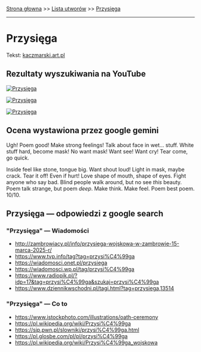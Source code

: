 [Strona głowna](../index.md) >> [Lista utworów](../list.md) >> [Przysięga](495.md)

---

# Przysięga

Tekst: [kaczmarski.art.pl](https://www.kaczmarski.art.pl/tworczosc/wiersze/przysiega/)

## Rezultaty wyszukiwania na YouTube

[![Przysięga](http://img.youtube.com/vi/thLAxHyDhTI/0.jpg)](https://www.youtube.com/watch?v=thLAxHyDhTI "Jacek Kaczmarski - Przysięga - YouTube")

[![Przysięga](http://img.youtube.com/vi/5QmjzkbF9M8/0.jpg)](https://www.youtube.com/watch?v=5QmjzkbF9M8 "Kaczmarski, Przysięga Recytacja - YouTube")

[![Przysięga](http://img.youtube.com/vi/D25LtzaISMA/0.jpg)](https://www.youtube.com/watch?v=D25LtzaISMA "Jacek Kaczmarski - Przysięga - YouTube")

## Ocena wystawiona przez google gemini

Ugh! Poem good! Make strong feelings! Talk about face in wet... stuff. White stuff hard, become mask! No want mask! Want see! Want cry! Tear come, go quick. 

Inside feel like stone, tongue big. Want shout loud! Light in mask, maybe crack. Tear it off! Even if hurt! Love shape of mouth, shape of eyes. Fight anyone who say bad. Blind people walk around, but no see *this* beauty. Poem talk strange, but poem *deep*. Make think. Make feel. Poem best poem. 10/10.


## Przysięga — odpowiedzi z google search

### "Przysięga" — Wiadomości

 - <http://zambrowiacy.pl/info/przysiega-wojskowa-w-zambrowie-15-marca-2025-r/>
 - <https://www.tvp.info/tag?tag=przysi%C4%99ga>
 - <https://wiadomosci.onet.pl/przysiega>
 - <https://wiadomosci.wp.pl/tag/przysi%C4%99ga>
 - <https://www.radiopik.pl/?idp=17&tag=przysi%C4%99ga&szukaj=przysi%C4%99ga>
 - <https://www.dziennikwschodni.pl/tagi.html?tag=przysiega,13514>

### "Przysięga" — Co to

 - <https://www.istockphoto.com/illustrations/oath-ceremony>
 - <https://pl.wikipedia.org/wiki/Przysi%C4%99ga>
 - <https://sjp.pwn.pl/slowniki/przysi%C4%99ga.html>
 - <https://pl.glosbe.com/pl/pl/przysi%C4%99ga>
 - <https://pl.wikipedia.org/wiki/Przysi%C4%99ga_wojskowa>

